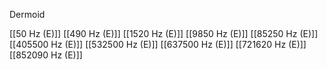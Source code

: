 Dermoid

[[50 Hz (E)]]
[[490 Hz (E)]]
[[1520 Hz (E)]]
[[9850 Hz (E)]]
[[85250 Hz (E)]]
[[405500 Hz (E)]]
[[532500 Hz (E)]]
[[637500 Hz (E)]]
[[721620 Hz (E)]]
[[852090 Hz (E)]]